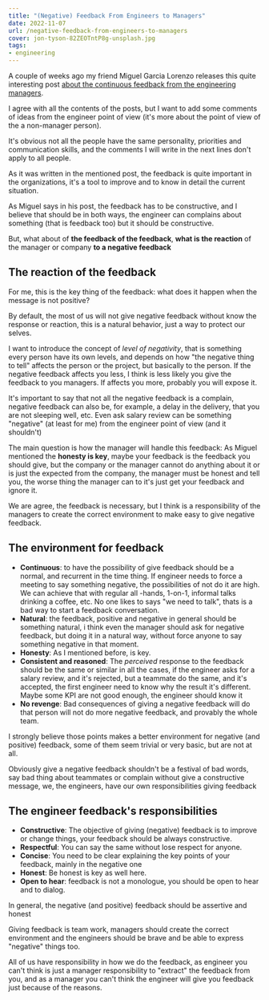 ```yaml
---
title: "(Negative) Feedback From Engineers to Managers"
date: 2022-11-07
url: /negative-feedback-from-engineers-to-managers
cover: jon-tyson-82ZEOTntP8g-unsplash.jpg
tags:
- engineering
---
```

A couple of weeks ago my friend Miguel Garcia Lorenzo releases this quite interesting post [about the continuous feedback from the engineering managers](https://www.linkedin.com/pulse/engineering-manager-continuous-feedback-miguel-garcia-lorenzo).

I agree with all the contents of the posts, but I want to add some comments of ideas from the engineer point of view (it's more about the point of view of the a non-manager person).

It's obvious not all the people have the same personality, priorities and communication skills, and the comments I will write in the next lines don't apply to all people.

As it was written in the mentioned post, the feedback is quite important in the organizations, it's a tool to improve and to know in detail the current situation.

As Miguel says in his post, the feedback has to be constructive, and I believe that should be in both ways, the engineer can complains about something (that is feedback too) but it should be constructive. 

But, what about of **the feedback of the feedback**, **what is the reaction** of the manager or company **to a negative feedback**

## The reaction of the feedback

For me, this is the key thing of the feedback: what does it happen when the message is not positive?

By default, the most of us will not give negative feedback without know the response or reaction, this is a natural behavior, just a way to protect our selves. 

I want to introduce the concept of _level of negativity_, that is something every person have its own levels, and depends on how "the negative thing to tell" affects the person or the project, but basically to the person. If the negative feedback affects you less, I think is less likely you give the feedback to you managers. If affects you more, probably you will expose it.

It's important to say that not all the negative feedback is a complain, negative feedback can also be, for example, a delay in the delivery, that you are not sleeping well, etc. Even ask salary review can be something "negative" (at least for me) from the engineer point of view (and it shouldn't) 

The main question is how the manager will handle this feedback: As Miguel mentioned the **honesty is key**, maybe your feedback is the feedback you should give, but the company or the manager cannot do anything about it or is just the expected from the company, the manager must be honest and tell you, the worse thing the manager can to it's just get your feedback and ignore it.


We are agree, the feedback is necessary, but I think is a responsibility of the managers to create the correct environment to make easy to give negative feedback.

## The environment for feedback
* **Continuous**: to have the possibility of give feedback should be a normal, and recurrent in the time thing. If engineer needs to force a meeting to say something negative, the possibilities of not do it are high. We can achieve that with regular all -hands, 1-on-1, informal talks drinking a coffee, etc.
  No one likes to says "we need to talk", thats is a bad way to start a feedback conversation.
* **Natural**: the feedback, positive and negative in general should be something natural, i think even the manager should ask for negative feedback, but doing it in a natural way, without force anyone to say something negative in that moment.
* **Honesty**: As I mentioned before, is key.
* **Consistent and reasoned**: The *perceived* response to the feedback should be the same or similar in all the cases, if the engineer asks for a salary review, and it's rejected, but a teammate do the same, and it's accepted, the first engineer need to know why the result it's different. Maybe some KPI are not good enough, the engineer should know it
* **No revenge**: Bad consequences of giving a negative feedback will do that person will not do more negative feedback, and provably the whole team.  

I strongly believe those points makes a better environment for negative (and positive) feedback, some of them seem trivial or very basic, but are not at all.

Obviously give a negative feedback shouldn't be a festival of bad words, say bad thing about teammates or complain without give a constructive message, we, the engineers, have our own responsibilities giving feedback

## The engineer feedback's responsibilities
* **Constructive**: The objective of giving (negative) feedback is to improve or change things, your feedback should be always constructive.
* **Respectful**: You can say the same without lose respect for anyone.
* **Concise**: You need to be clear explaining the key points of your feedback, mainly in the negative one
* **Honest**: Be honest is key as well here.
* **Open to hear**: feedback is not a monologue, you should be open to hear and to dialog.

In general, the negative (and positive) feedback should be assertive and honest

Giving feedback is team work, managers should create the correct environment and the engineers should be brave and be able to express "negative" things too.

All of us have responsibility in how we do the feedback, as engineer you can't think is just a manager responsibility to "extract" the feedback from you, and as a manager you can't think the engineer will give you feedback just because of the reasons.




